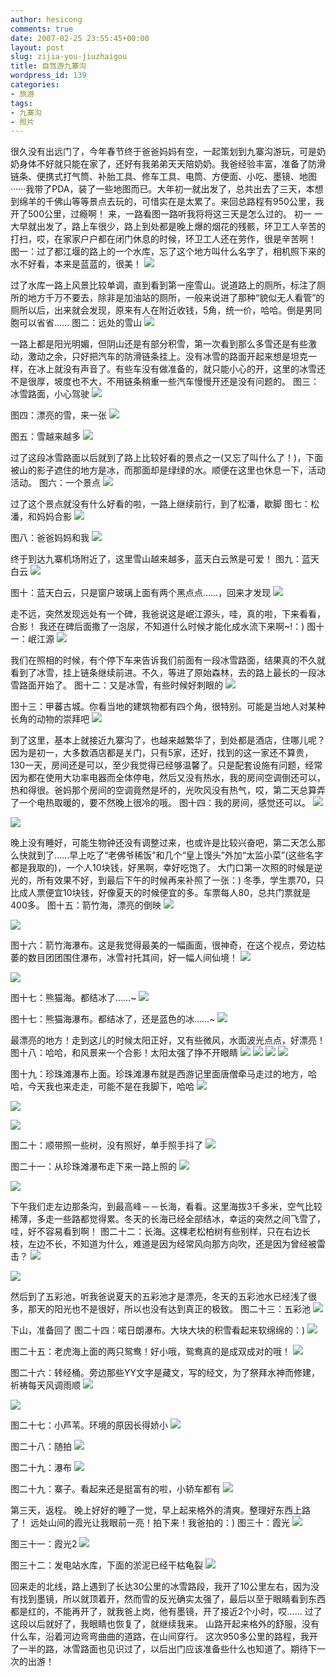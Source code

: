 ```yaml
---
author: hesicong
comments: true
date: 2007-02-25 23:55:45+00:00
layout: post
slug: zijia-you-jiuzhaigou
title: 自驾游九寨沟
wordpress_id: 139
categories:
- 旅游
tags:
- 九寨沟
- 照片
---
```


很久没有出远门了，今年春节终于爸爸妈妈有空，一起策划到九寨沟游玩，可是奶奶身体不好就只能在家了，还好有我弟弟天天陪奶奶。我爸经验丰富，准备了防滑链条、便携式打气筒、补胎工具、修车工具、电筒、方便面、小吃、墨镜、地图······我带了PDA，装了一些地图而已。大年初一就出发了，总共出去了三天，本想到绵羊的千佛山等等景点去玩的，可惜实在是太累了。来回总路程有950公里，我开了500公里，过瘾啊！
来，一路看图一路听我将将这三天是怎么过的。
初一
一大早就出发了，路上车很少，路上到处都是晚上爆的烟花的残骸，环卫工人辛苦的打扫，哎，在家家户户都在闭门休息的时候，环卫工人还在劳作，很是辛苦啊！
图一：过了都江堰的路上的一个水库，忘了这个地方叫什么名字了，相机照下来的水不好看，本来是蓝蓝的，很美！
[](/images/2007-2-25/IMG_0416.JPG)![](/images/2007-2-25/image/thumb/IMG_0416.JPG)

过了水库一路上风景比较单调，直到看到第一座雪山。说道路上的厕所，标注了厕所的地方千万不要去，除非是加油站的厕所，一般来说进了那种“貌似无人看管”的厕所以后，出来就会发现，原来有人在附近收钱，5角，统一价，哈哈。倒是男同胞可以省省……
图二：远处的雪山
[](/images/2007-2-25/IMG_0418.JPG)![](/images/2007-2-25/image/thumb/IMG_0418.JPG)

一路上都是阳光明媚，但阴山还是有部分积雪，第一次看到那么多雪还是有些激动，激动之余，只好把汽车的防滑链条挂上。没有冰雪的路面开起来想是坦克一样，在冰上就没有声音了。有些车没有做准备的，就只能小心的开，这里的冰雪还不是很厚，坡度也不大，不用链条稍重一些汽车慢慢开还是没有问题的。
图三：冰雪路面，小心驾驶
[](/images/2007-2-25/IMG_0422.JPG)![](/images/2007-2-25/image/thumb/IMG_0422.JPG)

图四：漂亮的雪，来一张
[](/images/2007-2-25/IMG_0424.JPG)![](/images/2007-2-25/image/thumb/IMG_0424.JPG)

图五：雪越来越多
[](/images/2007-2-25/IMG_0426.JPG)![](/images/2007-2-25/image/thumb/IMG_0426.JPG)

过了这段冰雪路面以后就到了路上比较好看的景点之一(又忘了叫什么了！)，下面被山的影子遮住的地方是冰，而那面却是绿绿的水。顺便在这里也休息一下，活动活动。
图六：一个景点
[](/images/2007-2-25/IMG_0429.JPG)![](/images/2007-2-25/image/thumb/IMG_0429.JPG)

过了这个景点就没有什么好看的啦，一路上继续前行，到了松潘，歇脚
图七：松潘，和妈妈合影
[](/images/2007-2-25/IMG_0440.JPG)![](/images/2007-2-25/image/thumb/IMG_0440.JPG)

图八：爸爸妈妈和我
[](/images/2007-2-25/IMG_0441.JPG)![](/images/2007-2-25/image/thumb/IMG_0441.JPG)

终于到达九寨机场附近了，这里雪山越来越多，蓝天白云煞是可爱！
图九：蓝天白云
[](/images/2007-2-25/IMG_0442.JPG)![](/images/2007-2-25/image/thumb/IMG_0442.JPG)

图十：蓝天白云，只是窗户玻璃上面有两个黑点点……，回来才发现
[](/images/2007-2-25/IMG_0444.JPG)![](/images/2007-2-25/image/thumb/IMG_0444.JPG)

走不远，突然发现远处有一个碑，我爸说这是岷江源头，哇，真的啦，下来看看，合影！
我还在碑后面撒了一泡尿，不知道什么时候才能化成水流下来啊~!：)
图十一：岷江源
[](/images/2007-2-25/IMG_0446.JPG)![](/images/2007-2-25/image/thumb/IMG_0446.JPG)

我们在照相的时候，有个停下车来告诉我们前面有一段冰雪路面，结果真的不久就看到了冰雪，挂上链条继续前进。不久，等进了原始森林，去的路上最长的一段冰雪路面开始了。
图十二：又是冰雪，有些时候好刺眼的
[](/images/2007-2-25/IMG_0448.JPG)![](/images/2007-2-25/image/thumb/IMG_0448.JPG)

图十三：甲蕃古城。你看当地的建筑物都有四个角，很特别。可能是当地人对某种长角的动物的崇拜吧
[](/images/2007-2-25/IMG_0450.JPG)![](/images/2007-2-25/image/thumb/IMG_0450.JPG)

到了这里，基本上就接近九寨沟了，也越来越繁华了，到处都是酒店，住哪儿呢？因为是初一，大多数酒店都是关门，只有5家，还好，找到的这一家还不算贵，130一天，房间还是可以，至少我觉得已经够温馨了。只是配套设施有问题，经常因为都在使用大功率电器而全体停电，然后又没有热水，我的房间空调倒还可以，热和得很。爸妈那个房间的空调竟然是坏的，光吹风没有热气，哎，第二天总算弄了一个电热取暖的，要不然晚上很冷的哦。
图十四：我的房间，感觉还可以。
[](/images/2007-2-25/IMG_0452.JPG)![](/images/2007-2-25/image/thumb/IMG_0452.JPG)

[](/images/2007-2-25/IMG_0453.JPG)![](/images/2007-2-25/image/thumb/IMG_0453.JPG)

晚上没有睡好，可能生物钟还没有调整过来，也或许是比较兴奋吧，第二天怎么那么快就到了……早上吃了“老佛爷稀饭”和几个“皇上馒头”外加“太监小菜”(这些名字都是我取的)，一个人10块钱，好黑啊，幸好吃饱了。
大门口第一次照的时候是逆光的，所有效果不好，到最后下午的时候再来补照了一张：)
冬季，学生票70，只比成人票便宜10块钱，好像夏天的时候便宜的多。车票每人80，总共门票就是400多。
图十五：箭竹海，漂亮的倒映
[](/images/2007-2-25/IMG_0457.JPG)![](/images/2007-2-25/image/thumb/IMG_0457.JPG)

[](/images/2007-2-25/IMG_0457.JPG)![](/images/2007-2-25/image/thumb/IMG_0457.JPG)

图十六：箭竹海瀑布。这是我觉得最美的一幅画面，很神奇，在这个视点，旁边枯萎的数目团团围住瀑布，冰雪衬托其间，好一幅人间仙境！
[](/images/2007-2-25/IMG_0471.JPG)![](/images/2007-2-25/image/thumb/IMG_0471.JPG)

[](/images/2007-2-25/IMG_0472.JPG)![](/images/2007-2-25/image/thumb/IMG_0472.JPG)

图十七：熊猫海。都结冰了……~
[](/images/2007-2-25/IMG_0479.JPG)![](/images/2007-2-25/image/thumb/IMG_0479.JPG)

图十七：熊猫海瀑布。都结冰了，还是蓝色的冰……~
[](/images/2007-2-25/IMG_0481.JPG)![](/images/2007-2-25/image/thumb/IMG_0481.JPG)

最漂亮的地方！走到这儿的时候太阳正好，又有些微风，水面波光点点，好漂亮！
图十八：哈哈，和风景来一个合影！太阳太强了挣不开眼睛
[](/images/2007-2-25/IMG_0501.JPG)![](/images/2007-2-25/image/thumb/IMG_0501.JPG)
[](/images/2007-2-25/IMG_0505.JPG)![](/images/2007-2-25/image/thumb/IMG_0505.JPG)
[](/images/2007-2-25/IMG_0506.JPG)![](/images/2007-2-25/image/thumb/IMG_0506.JPG)
[](/images/2007-2-25/IMG_0513.JPG)![](/images/2007-2-25/image/thumb/IMG_0513.JPG)

图十九：珍珠滩瀑布上面。珍珠滩瀑布就是西游记里面唐僧牵马走过的地方，哈哈，今天我也来走走，可能不是在我脚下，哈哈
[](/images/2007-2-25/IMG_0518.JPG)![](/images/2007-2-25/image/thumb/IMG_0518.JPG)

[](/images/2007-2-25/IMG_0520.JPG)![](/images/2007-2-25/image/thumb/IMG_0520.JPG)

[](/images/2007-2-25/IMG_0522.JPG)![](/images/2007-2-25/image/thumb/IMG_0522.JPG)

图二十：顺带照一些树，没有照好，单手照手抖了
[](/images/2007-2-25/IMG_0515.JPG)![](/images/2007-2-25/image/thumb/IMG_0515.JPG)

图二十一：从珍珠滩瀑布走下来一路上照的
[](/images/2007-2-25/IMG_0532.JPG)![](/images/2007-2-25/image/thumb/IMG_0532.JPG)

[](/images/2007-2-25/IMG_0533.JPG)![](/images/2007-2-25/image/thumb/IMG_0533.JPG)

下午我们走左边那条沟，到最高峰－－长海，看看。这里海拔3千多米，空气比较稀薄，多走一些路都觉得累。冬天的长海已经全部结冰，幸运的突然之间飞雪了，哇，好不容易看到啊！
图二十二：长海。这棵老松柏树有些别样，只在右边长枝，左边不长，不知道为什么，难道是因为经常风向那方向吹，还是因为曾经被雷击？
[](/images/2007-2-25/IMG_0534.JPG)![](/images/2007-2-25/image/thumb/IMG_0534.JPG)

[](/images/2007-2-25/IMG_0538.JPG)![](/images/2007-2-25/image/thumb/IMG_0538.JPG)

然后到了五彩池，听我爸说夏天的五彩池才是漂亮，冬天的五彩池水已经浅了很多，那天的阳光也不是很好，所以也没有达到真正的极致。
图二十三：五彩池
[](/images/2007-2-25/IMG_0549.JPG)![](/images/2007-2-25/image/thumb/IMG_0549.JPG)

下山，准备回了
图二十四：喏日朗瀑布。大块大块的积雪看起来软绵绵的：)
[](/images/2007-2-25/IMG_0554.JPG)![](/images/2007-2-25/image/thumb/IMG_0554.JPG)

图二十五：老虎海上面的两只鸳鸯！好小哦，鸳鸯真的是成双成对的哦！
[](/images/2007-2-25/IMG_0555.JPG)![](/images/2007-2-25/image/thumb/IMG_0555.JPG)

图二十六：转经桶。旁边那些YY文字是藏文，写的经文，为了祭拜水神而修建，祈祷每天风调雨顺
[](/images/2007-2-25/IMG_0557.JPG)![](/images/2007-2-25/image/thumb/IMG_0557.JPG)

[](/images/2007-2-25/IMG_0558.JPG)![](/images/2007-2-25/image/thumb/IMG_0558.JPG)

图二十七：小芦苇。环境的原因长得娇小
[](/images/2007-2-25/IMG_0559.JPG)![](/images/2007-2-25/image/thumb/IMG_0559.JPG)

图二十八：随拍
[](/images/2007-2-25/IMG_0564.JPG)![](/images/2007-2-25/image/thumb/IMG_0564.JPG)

图二十九：瀑布
[](/images/2007-2-25/IMG_0567.JPG)![](/images/2007-2-25/image/thumb/IMG_0567.JPG)

图二十九：寨子。看起来还是挺富有的啦，小轿车都有
[](/images/2007-2-25/IMG_0570.JPG)![](/images/2007-2-25/image/thumb/IMG_0570.JPG)

第三天，返程。
晚上好好的睡了一觉，早上起来格外的清爽。整理好东西上路了！
远处山间的霞光让我眼前一亮！拍下来！我爸拍的：)
图三十：霞光
[](/images/2007-2-25/IMG_0579.JPG)![](/images/2007-2-25/image/thumb/IMG_0579.JPG)

图三十一：霞光2
[](/images/2007-2-25/IMG_0580.JPG)![](/images/2007-2-25/image/thumb/IMG_0580.JPG)

图三十二：发电站水库，下面的淤泥已经干枯龟裂
[](/images/2007-2-25/IMG_0584.JPG)![](/images/2007-2-25/image/thumb/IMG_0584.JPG)

回来走的北线，路上遇到了长达30公里的冰雪路段，我开了10公里左右，因为没有找到墨镜，所以就顶着开，然而雪的反光确实太强了，最后以至于眼睛看到东西都是红的，不能再开了，就我爸上岗，他有墨镜，开了接近2个小时，哎……
过了这段以后就好了，我眼睛也恢复了，就继续我来。
山路开起来格外的舒服，没有什么车，沿着河边弯弯曲曲的道路，在山间穿行。
这次950多公里的路程，我开了一半的路，冰雪路面也见识过了，以后出门应该准备些什么也知道了。期待下一次的出游！
